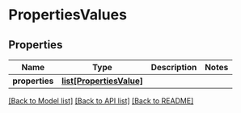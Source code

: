 # PropertiesValues

## Properties
Name | Type | Description | Notes
------------ | ------------- | ------------- | -------------
**properties** | [**list[PropertiesValue]**](PropertiesValue.md) |  | 

[[Back to Model list]](../README.md#documentation-for-models) [[Back to API list]](../README.md#documentation-for-api-endpoints) [[Back to README]](../README.md)



